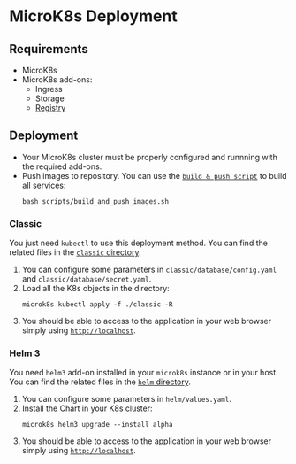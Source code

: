 # MicroK8s Deployment

## Requirements

- MicroK8s
- MicroK8s add-ons:
  - Ingress
  - Storage
  - [Registry](https://microk8s.io/docs/registry-built-in)

## Deployment

- Your MicroK8s cluster must be properly configured and runnning with the
  required add-ons.
- Push images to repository. You can use the
  [`build & push script`](scripts/build_and_push_images.sh) to build all services:
  ```
  bash scripts/build_and_push_images.sh
  ```

### Classic

You just need `kubectl` to use this deployment method. You can find the related
files in the [`classic` directory](classic/).

1. You can configure some parameters in `classic/database/config.yaml` and
   `classic/database/secret.yaml`.
2. Load all the K8s objects in the directory:
   ```
   microk8s kubectl apply -f ./classic -R
   ```
3. You should be able to access to the application in your web browser simply
   using [`http://localhost`](http://localhost).

### Helm 3

You need `helm3` add-on installed in your `microk8s` instance or in your host.
You can find the related files in the [`helm` directory](helm/).

1. You can configure some parameters in `helm/values.yaml`.
2. Install the Chart in your K8s cluster:
   ```
   microk8s helm3 upgrade --install alpha
   ```
3. You should be able to access to the application in your web browser simply
   using [`http://localhost`](http://localhost).
